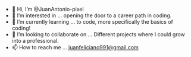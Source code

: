 - 👋 Hi, I’m @JuanAntonio-pixel
- 👀 I’m interested in ... opening the door to a career path in coding.
- 🌱 I’m currently learning ... to code, more specifically the basics of coding!
- 💞️ I’m looking to collaborate on ... Different projects where I could grow into a professional.
- 📫 How to reach me ... juanfeliciano991@gmail.com

<!---
JuanAntonio-pixel/JuanAntonio-pixel is a ✨ special ✨ repository because its `README.md` (this file) appears on your GitHub profile.
You can click the Preview link to take a look at your changes.
--->
